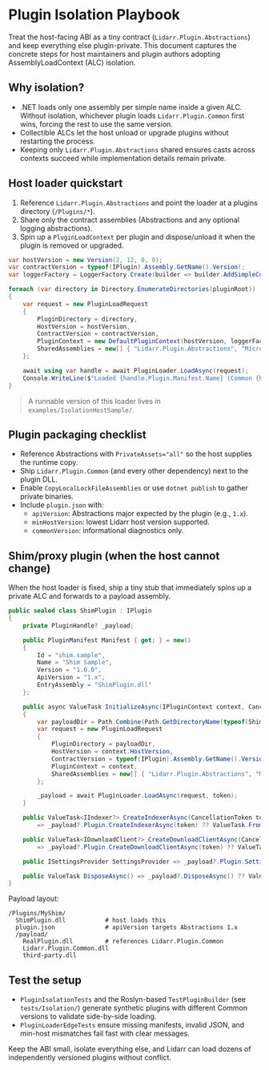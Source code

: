 # Plugin Isolation Playbook

Treat the host-facing ABI as a tiny contract (`Lidarr.Plugin.Abstractions`) and keep everything else plugin-private. This document captures the concrete steps for host maintainers and plugin authors adopting AssemblyLoadContext (ALC) isolation.

## Why isolation?
- .NET loads only one assembly per simple name inside a given ALC. Without isolation, whichever plugin loads `Lidarr.Plugin.Common` first wins, forcing the rest to use the same version.
- Collectible ALCs let the host unload or upgrade plugins without restarting the process.
- Keeping only `Lidarr.Plugin.Abstractions` shared ensures casts across contexts succeed while implementation details remain private.

## Host loader quickstart
1. Reference `Lidarr.Plugin.Abstractions` and point the loader at a plugins directory (`/Plugins/*`).
2. Share only the contract assemblies (Abstractions and any optional logging abstractions).
3. Spin up a `PluginLoadContext` per plugin and dispose/unload it when the plugin is removed or upgraded.

```csharp
var hostVersion = new Version(2, 12, 0, 0);
var contractVersion = typeof(IPlugin).Assembly.GetName().Version!;
var loggerFactory = LoggerFactory.Create(builder => builder.AddSimpleConsole());

foreach (var directory in Directory.EnumerateDirectories(pluginRoot))
{
    var request = new PluginLoadRequest
    {
        PluginDirectory = directory,
        HostVersion = hostVersion,
        ContractVersion = contractVersion,
        PluginContext = new DefaultPluginContext(hostVersion, loggerFactory),
        SharedAssemblies = new[] { "Lidarr.Plugin.Abstractions", "Microsoft.Extensions.Logging.Abstractions" }
    };

    await using var handle = await PluginLoader.LoadAsync(request);
    Console.WriteLine($"Loaded {handle.Plugin.Manifest.Name} (Common {handle.Plugin.Manifest.CommonVersion})");
}
```

> A runnable version of this loader lives in `examples/IsolationHostSample/`.

## Plugin packaging checklist
- Reference Abstractions with `PrivateAssets="all"` so the host supplies the runtime copy.
- Ship `Lidarr.Plugin.Common` (and every other dependency) next to the plugin DLL.
- Enable `CopyLocalLockFileAssemblies` or use `dotnet publish` to gather private binaries.
- Include `plugin.json` with:
  - `apiVersion`: Abstractions major expected by the plugin (e.g., `1.x`).
  - `minHostVersion`: lowest Lidarr host version supported.
  - `commonVersion`: informational diagnostics only.

## Shim/proxy plugin (when the host cannot change)
When the host loader is fixed, ship a tiny stub that immediately spins up a private ALC and forwards to a payload assembly.

```csharp
public sealed class ShimPlugin : IPlugin
{
    private PluginHandle? _payload;

    public PluginManifest Manifest { get; } = new()
    {
        Id = "shim.sample",
        Name = "Shim Sample",
        Version = "1.0.0",
        ApiVersion = "1.x",
        EntryAssembly = "ShimPlugin.dll"
    };

    public async ValueTask InitializeAsync(IPluginContext context, CancellationToken token = default)
    {
        var payloadDir = Path.Combine(Path.GetDirectoryName(typeof(ShimPlugin).Assembly.Location)!, "payload");
        var request = new PluginLoadRequest
        {
            PluginDirectory = payloadDir,
            HostVersion = context.HostVersion,
            ContractVersion = typeof(IPlugin).Assembly.GetName().Version!,
            PluginContext = context,
            SharedAssemblies = new[] { "Lidarr.Plugin.Abstractions", "Microsoft.Extensions.Logging.Abstractions" }
        };

        _payload = await PluginLoader.LoadAsync(request, token);
    }

    public ValueTask<IIndexer?> CreateIndexerAsync(CancellationToken token = default)
        => _payload?.Plugin.CreateIndexerAsync(token) ?? ValueTask.FromResult<IIndexer?>(null);

    public ValueTask<IDownloadClient?> CreateDownloadClientAsync(CancellationToken token = default)
        => _payload?.Plugin.CreateDownloadClientAsync(token) ?? ValueTask.FromResult<IDownloadClient?>(null);

    public ISettingsProvider SettingsProvider => _payload?.Plugin.SettingsProvider ?? throw new InvalidOperationException("Payload not initialised");

    public ValueTask DisposeAsync() => _payload?.DisposeAsync() ?? ValueTask.CompletedTask;
}
```

Payload layout:
```
/Plugins/MyShim/
  ShimPlugin.dll           # host loads this
  plugin.json              # apiVersion targets Abstractions 1.x
  /payload/
    RealPlugin.dll         # references Lidarr.Plugin.Common
    Lidarr.Plugin.Common.dll
    third-party.dll
```

## Test the setup
- `PluginIsolationTests` and the Roslyn-based `TestPluginBuilder` (see `tests/Isolation/`) generate synthetic plugins with different Common versions to validate side-by-side loading.
- `PluginLoaderEdgeTests` ensure missing manifests, invalid JSON, and min-host mismatches fail fast with clear messages.

Keep the ABI small, isolate everything else, and Lidarr can load dozens of independently versioned plugins without conflict.
